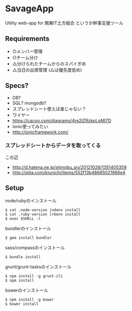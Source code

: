 # SavageApp
Utility web-app for 関東IT土方組合
というか幹事支援ツール

## Requirements
- ○メンバー管理
- ○チーム分け
- △分けられたチームからのスパイぎめ
- △当日の出席管理
(△は優先度低め)

## Specs?
- DB?
 - SQL? mongodb?
 - スプレッドシート使えば楽じゃない？
- ワイヤー
 - https://cacoo.com/diagrams/4re2IZRzkpLgMl7D
- Ionic使ってみたい
 - http://ionicframework.com/

### スプレッドシートからデータを取ってくる
この辺
- http://d.hatena.ne.jp/shinobu_siv/20121028/1351405359
- http://qiita.com/kjunichi/items/552f13b48685021966e4

## Setup

node/rubyのインストール
```
$ cat .node-version |ndenv install
$ cat .ruby-version |rbenv install
$ exec $SHELL -l
```

bundlerのインストール
```
$ gem install bundler
```

sass/compassのインストール
```
$ bundle install
```

grunt/grunt-tasksのインストール
```
$ npm install -g grunt-cli
$ npm install
```

bowerのインストール
```
$ npm install -g bower
$ bower install
```

